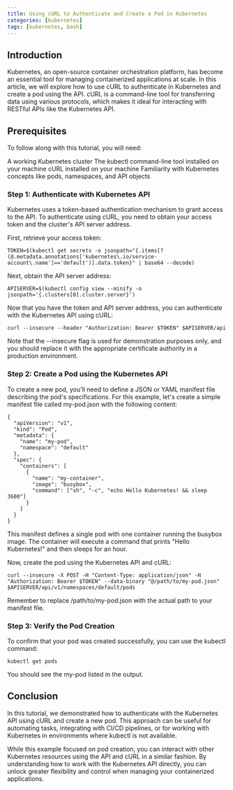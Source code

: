 ```yaml
---
title: Using cURL to Authenticate and Create a Pod in Kubernetes
categories: [kubernetes]
tags: [kubernetes, bash]
---
```


## Introduction

Kubernetes, an open-source container orchestration platform, has become an essential tool for managing containerized applications at scale. In this article, we will explore how to use cURL to authenticate in Kubernetes and create a pod using the API. cURL is a command-line tool for transferring data using various protocols, which makes it ideal for interacting with RESTful APIs like the Kubernetes API.

## Prerequisites

To follow along with this tutorial, you will need:

A working Kubernetes cluster
The kubectl command-line tool installed on your machine
cURL installed on your machine
Familiarity with Kubernetes concepts like pods, namespaces, and API objects

### Step 1: Authenticate with Kubernetes API

Kubernetes uses a token-based authentication mechanism to grant access to the API. To authenticate using cURL, you need to obtain your access token and the cluster's API server address.

First, retrieve your access token:

```
TOKEN=$(kubectl get secrets -o jsonpath="{.items[?(@.metadata.annotations['kubernetes\.io/service-account\.name']=='default')].data.token}" | base64 --decode)
```


Next, obtain the API server address:

```
APISERVER=$(kubectl config view --minify -o jsonpath='{.clusters[0].cluster.server}')
```


Now that you have the token and API server address, you can authenticate with the Kubernetes API using cURL:

```
curl --insecure --header "Authorization: Bearer $TOKEN" $APISERVER/api
```


Note that the --insecure flag is used for demonstration purposes only, and you should replace it with the appropriate certificate authority in a production environment.

### Step 2: Create a Pod using the Kubernetes API

To create a new pod, you'll need to define a JSON or YAML manifest file describing the pod's specifications. For this example, let's create a simple manifest file called my-pod.json with the following content:

```
{
  "apiVersion": "v1",
  "kind": "Pod",
  "metadata": {
    "name": "my-pod",
    "namespace": "default"
  },
  "spec": {
    "containers": [
      {
        "name": "my-container",
        "image": "busybox",
        "command": ["sh", "-c", "echo Hello Kubernetes! && sleep 3600"]
      }
    ]
  }
}
```


This manifest defines a single pod with one container running the busybox image. The container will execute a command that prints "Hello Kubernetes!" and then sleeps for an hour.

Now, create the pod using the Kubernetes API and cURL:


```
curl --insecure -X POST -H "Content-Type: application/json" -H "Authorization: Bearer $TOKEN" --data-binary "@/path/to/my-pod.json" $APISERVER/api/v1/namespaces/default/pods
```


Remember to replace /path/to/my-pod.json with the actual path to your manifest file.

### Step 3: Verify the Pod Creation

To confirm that your pod was created successfully, you can use the kubectl command:

```
kubectl get pods
```


You should see the my-pod listed in the output.

## Conclusion

In this tutorial, we demonstrated how to authenticate with the Kubernetes API using cURL and create a new pod. This approach can be useful for automating tasks, integrating with CI/CD pipelines, or for working with Kubernetes in environments where kubectl is not available.

While this example focused on pod creation, you can interact with other Kubernetes resources using the API and cURL in a similar fashion. By understanding how to work with the Kubernetes API directly, you can unlock greater flexibility and control when managing your containerized applications.
